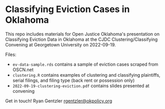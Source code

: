 # Classifying Eviction Cases in Oklahoma

This repo includes materials for Open Justice Oklahoma's presentation on Classifying Eviction Data in Oklahoma at the CJDC Clustering/Classifying Convening at Georgetown University on 2022-09-19.

Files:

- `ev-data-sample.rds` contains a sample of eviction cases scraped from OSCN.net
- `clustering.R` contains examples of clustering and classifying plaintiffs, serial filings, and filing type (back rent or possession only)
- `2022-09-19-clustering-eviction.pdf` contains slides presented at convening

Get in touch! 
Ryan Gentzler
rgentzler@okpolicy.org
